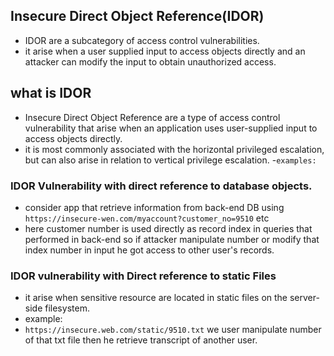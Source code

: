 ## Insecure Direct Object Reference(IDOR)
- IDOR are a subcategory of access control vulnerabilities. 
- it arise when a user supplied input to access objects directly and an attacker can modify the input to obtain unauthorized access.

## what is IDOR
- Insecure Direct Object Reference are a type of access control vulnerability that arise when an application uses user-supplied input to access objects directly.
- it is most commonly associated with the horizontal privileged escalation, but can also arise in relation to vertical privilege escalation.
-`examples:`
### IDOR Vulnerability with direct reference to database objects.
- consider app that retrieve information from back-end DB using `https://insecure-wen.com/myaccount?customer_no=9510` etc
- here customer number is used directly as record index in queries that performed in back-end so if attacker manipulate number or modify that index number in input he got access to other user's records.

### IDOR vulnerability with Direct reference to static Files
- it arise when sensitive resource are located in static files on the server-side filesystem.
- example:
- `https://insecure.web.com/static/9510.txt` we user manipulate number of that txt file then he retrieve transcript of another user.